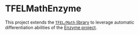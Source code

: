 # TFELMathEnzyme

This project extends the [`TFEL/Math`
library](https://thelfer.github.io/tfel/web/tfel-math.html) to leverage
automatic differentiation abilities of the [Enzyme
project](https://enzyme.mit.edu/).